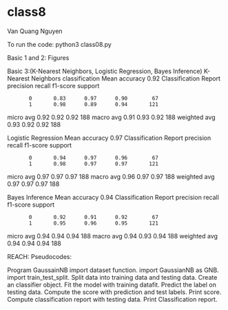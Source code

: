 # class8

Van Quang Nguyen

To run the code: python3 class08.py

Basic 1 and 2: Figures

Basic 3:(K-Nearest Neighbors, Logistic Regression, Bayes Inference)
K-Nearest Neighbors classification
Mean accuracy 0.92 
Classification Report
              precision    recall  f1-score   support

           0       0.83      0.97      0.90        67
           1       0.98      0.89      0.94       121

   micro avg       0.92      0.92      0.92       188
   macro avg       0.91      0.93      0.92       188
weighted avg       0.93      0.92      0.92       188

Logistic Regression
Mean accuracy 0.97 
Classification Report
              precision    recall  f1-score   support

           0       0.94      0.97      0.96        67
           1       0.98      0.97      0.97       121

   micro avg       0.97      0.97      0.97       188
   macro avg       0.96      0.97      0.97       188
weighted avg       0.97      0.97      0.97       188

Bayes Inference
Mean accuracy 0.94 
Classification Report
              precision    recall  f1-score   support

           0       0.92      0.91      0.92        67
           1       0.95      0.96      0.95       121

   micro avg       0.94      0.94      0.94       188
   macro avg       0.94      0.93      0.94       188
weighted avg       0.94      0.94      0.94       188


REACH: Pseudocodes:

Program GaussainNB
	import dataset function.
	import GaussianNB as GNB.
	import train_test_split.
	Split data into training data and testing data.
	Create an classifier object.
	Fit the model with training datafit.
	Predict the label on testing data.
	Compute the score with prediction and test labels.
	Print score.
	Compute classification report with testing data.
	Print Classification report.


